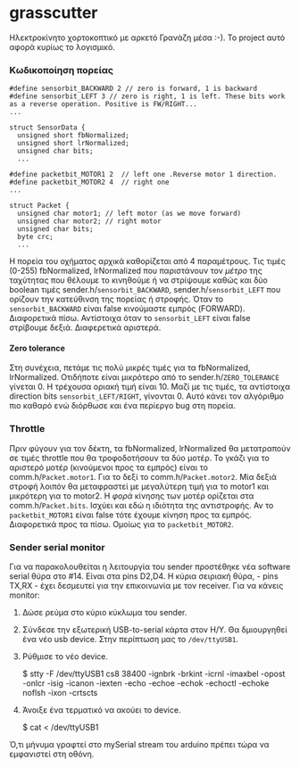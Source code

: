# grasscutter

Ηλεκτροκίνητο χορτοκοπτικό με αρκετό Γρανάζη μέσα :-). Το project αυτό αφορά κυρίως το λογισμικό.

### Κωδικοποίηση πορείας

```
#define sensorbit_BACKWARD 2 // zero is forward, 1 is backward
#define sensorbit_LEFT 3 // zero is right, 1 is left. These bits work as a reverse operation. Positive is FW/RIGHT...
...

struct SensorData {
  unsigned short fbNormalized;
  unsigned short lrNormalized;
  unsigned char bits;
  ...

#define packetbit_MOTOR1 2  // left one .Reverse motor 1 direction.
#define packetbit_MOTOR2 4  // right one
...

struct Packet {
  unsigned char motor1; // left motor (as we move forward)
  unsigned char motor2; // right motor
  unsigned char bits;
  byte crc;
  ...
```

Η πορεία του οχήματος αρχικά καθορίζεται από 4 παραμέτρους. Τις τιμές (0-255) fbNormalized, lrNormalized που παριστάνουν τον _μέτρο_ της ταχύτητας που θέλουμε το κινηθούμε ή να στρίψουμε καθώς και δύο boolean τιμές sender.h/`sensorbit_BACKWARD`, sender.h/`sensorbit_LEFT` που ορίζουν την κατεύθινση της πορείας ή στροφής. Όταν το `sensorbit_BACKWARD` είναι false κινούμαστε εμπρός (FORWARD). Διαφορετικά πίσω. Αντίστοιχα όταν το `sensorbit_LEFT` είναι false στρίβουμε δεξιά. Διαφερετικά αριστερά. 

#### Zero tolerance

Στη συνέχεια, πετάμε τις πολύ μικρές τιμές για τα fbNormalized, lrNormalized. Οτιδήποτε είναι μικρότερο από το sender.h/`ZERO_TOLERANCE` γίνεται 0. Η τρέχουσα οριακή τιμή είναι 10. Μαζί με τις τιμές, τα αντίστοιχα direction bits `sensorbit_LEFT/RIGHT`,  γίνονται 0. Αυτό κάνει τον αλγόριθμο πιο καθαρό ενώ διόρθωσε και ένα περίεργο bug στη πορεία.

### Throttle

Πριν φύγουν για τον δέκτη, τα fbNormalized, lrNormalized θα μετατραπούν σε τιμές throttle που θα τροφοδοτήσουν τα δύο μοτέρ. Το γκάζι για το αριστερό μοτέρ (κινούμενοι προς τα εμπρός) είναι το comm.h/`Packet.motor1`. Για το δεξί το comm.h/`Packet.motor2`. Μία δεξιά στροφή λοιπόν θα μεταφραστεί με μεγαλύτερη τιμή για το motor1 και μικρότερη για το motor2. Η _φορά_ κίνησης των μοτέρ ορίζεται στα comm.h/`Packet.bits`. Ισχύει και εδώ η ιδιότητα της αντιστροφής. Αν το `packetbit_MOTOR1` είναι false τότε έχουμε κίνηση προς τα εμπρός. Διαφορετικά προς τα πίσω. Ομοίως για το `packetbit_MOTOR2`.

### Sender serial monitor

Για να παρακολουθείται η λειτουργία του sender προστέθηκε νέα software serial θύρα στο #14. Είναι στα pins D2,D4. Η κύρια σειριακή θύρα, - pins TX,RX - έχει δεσμευτεί για την επικοινωνία με τον receiver. Για να κάνεις monitor:

1. Δώσε ρεύμα στο κύριο κύκλωμα του sender.
2. Σύνδεσε την εξωτερική  USB-to-serial κάρτα στον Η/Υ. Θα δμιουργηθεί ένα νέο usb device. Στην περίπτωση μας το `/dev/ttyUSB1`.
3. Ρύθμισε το νέο device.

    $ stty -F /dev/ttyUSB1 cs8 38400 -ignbrk -brkint -icrnl -imaxbel -opost -onlcr -isig -icanon -iexten -echo -echoe -echok -echoctl -echoke noflsh -ixon -crtscts

4. Άνοιξε ένα τερματικό να ακούει το device.  

    $ cat < /dev/ttyUSB1

Ό,τι μήνυμα γραφτεί στο mySerial stream του arduino πρέπει τώρα να εμφανιστεί στη οθόνη.














